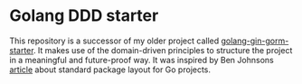 # Golang DDD starter

This repository is a successor of my older project called
[golang-gin-gorm-starter](https://github.com/henvo/golang-gin-gorm-starter). It
makes use of the domain-driven principles to structure the project in
a meaningful and future-proof way. It was inspired by Ben Johnsons
[article](https://www.gobeyond.dev/standard-package-layout/) about standard
package layout for Go projects.
